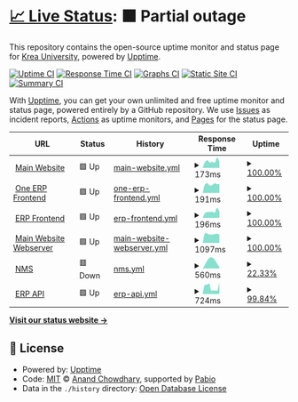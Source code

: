 # [📈 Live Status](https://statuspage.krea.edu.in): <!--live status--> **🟧 Partial outage**

This repository contains the open-source uptime monitor and status page for [Krea University](https://statuspage.krea.edu.in), powered by [Upptime](https://github.com/upptime/upptime).

[![Uptime CI](https://github.com/Krea-University/upptime/workflows/Uptime%20CI/badge.svg)](https://github.com/Krea-University/upptime/actions?query=workflow%3A%22Uptime+CI%22)
[![Response Time CI](https://github.com/Krea-University/upptime/workflows/Response%20Time%20CI/badge.svg)](https://github.com/Krea-University/upptime/actions?query=workflow%3A%22Response+Time+CI%22)
[![Graphs CI](https://github.com/Krea-University/upptime/workflows/Graphs%20CI/badge.svg)](https://github.com/Krea-University/upptime/actions?query=workflow%3A%22Graphs+CI%22)
[![Static Site CI](https://github.com/Krea-University/upptime/workflows/Static%20Site%20CI/badge.svg)](https://github.com/Krea-University/upptime/actions?query=workflow%3A%22Static+Site+CI%22)
[![Summary CI](https://github.com/Krea-University/upptime/workflows/Summary%20CI/badge.svg)](https://github.com/Krea-University/upptime/actions?query=workflow%3A%22Summary+CI%22)

With [Upptime](https://upptime.js.org), you can get your own unlimited and free uptime monitor and status page, powered entirely by a GitHub repository. We use [Issues](https://github.com/Krea-University/upptime/issues) as incident reports, [Actions](https://github.com/Krea-University/upptime/actions) as uptime monitors, and [Pages](https://statuspage.krea.edu.in) for the status page.

<!--start: status pages-->
<!-- This summary is generated by Upptime (https://github.com/upptime/upptime) -->
<!-- Do not edit this manually, your changes will be overwritten -->
<!-- prettier-ignore -->
| URL | Status | History | Response Time | Uptime |
| --- | ------ | ------- | ------------- | ------ |
| <img alt="" src="https://icons.duckduckgo.com/ip3/krea.edu.in.ico" height="13"> [Main Website](https://krea.edu.in) | 🟩 Up | [main-website.yml](https://github.com/Krea-University/upptime/commits/HEAD/history/main-website.yml) | <details><summary><img alt="Response time graph" src="./graphs/main-website/response-time-week.png" height="20"> 173ms</summary><br><a href="https://statuspage.krea.edu.in/history/main-website"><img alt="Response time 206" src="https://img.shields.io/endpoint?url=https%3A%2F%2Fraw.githubusercontent.com%2FKrea-University%2Fupptime%2FHEAD%2Fapi%2Fmain-website%2Fresponse-time.json"></a><br><a href="https://statuspage.krea.edu.in/history/main-website"><img alt="24-hour response time 156" src="https://img.shields.io/endpoint?url=https%3A%2F%2Fraw.githubusercontent.com%2FKrea-University%2Fupptime%2FHEAD%2Fapi%2Fmain-website%2Fresponse-time-day.json"></a><br><a href="https://statuspage.krea.edu.in/history/main-website"><img alt="7-day response time 173" src="https://img.shields.io/endpoint?url=https%3A%2F%2Fraw.githubusercontent.com%2FKrea-University%2Fupptime%2FHEAD%2Fapi%2Fmain-website%2Fresponse-time-week.json"></a><br><a href="https://statuspage.krea.edu.in/history/main-website"><img alt="30-day response time 230" src="https://img.shields.io/endpoint?url=https%3A%2F%2Fraw.githubusercontent.com%2FKrea-University%2Fupptime%2FHEAD%2Fapi%2Fmain-website%2Fresponse-time-month.json"></a><br><a href="https://statuspage.krea.edu.in/history/main-website"><img alt="1-year response time 206" src="https://img.shields.io/endpoint?url=https%3A%2F%2Fraw.githubusercontent.com%2FKrea-University%2Fupptime%2FHEAD%2Fapi%2Fmain-website%2Fresponse-time-year.json"></a></details> | <details><summary><a href="https://statuspage.krea.edu.in/history/main-website">100.00%</a></summary><a href="https://statuspage.krea.edu.in/history/main-website"><img alt="All-time uptime 100.00%" src="https://img.shields.io/endpoint?url=https%3A%2F%2Fraw.githubusercontent.com%2FKrea-University%2Fupptime%2FHEAD%2Fapi%2Fmain-website%2Fuptime.json"></a><br><a href="https://statuspage.krea.edu.in/history/main-website"><img alt="24-hour uptime 100.00%" src="https://img.shields.io/endpoint?url=https%3A%2F%2Fraw.githubusercontent.com%2FKrea-University%2Fupptime%2FHEAD%2Fapi%2Fmain-website%2Fuptime-day.json"></a><br><a href="https://statuspage.krea.edu.in/history/main-website"><img alt="7-day uptime 100.00%" src="https://img.shields.io/endpoint?url=https%3A%2F%2Fraw.githubusercontent.com%2FKrea-University%2Fupptime%2FHEAD%2Fapi%2Fmain-website%2Fuptime-week.json"></a><br><a href="https://statuspage.krea.edu.in/history/main-website"><img alt="30-day uptime 100.00%" src="https://img.shields.io/endpoint?url=https%3A%2F%2Fraw.githubusercontent.com%2FKrea-University%2Fupptime%2FHEAD%2Fapi%2Fmain-website%2Fuptime-month.json"></a><br><a href="https://statuspage.krea.edu.in/history/main-website"><img alt="1-year uptime 100.00%" src="https://img.shields.io/endpoint?url=https%3A%2F%2Fraw.githubusercontent.com%2FKrea-University%2Fupptime%2FHEAD%2Fapi%2Fmain-website%2Fuptime-year.json"></a></details>
| <img alt="" src="https://icons.duckduckgo.com/ip3/oneerp.krea.edu.in.ico" height="13"> [One ERP Frontend](https://oneerp.krea.edu.in) | 🟩 Up | [one-erp-frontend.yml](https://github.com/Krea-University/upptime/commits/HEAD/history/one-erp-frontend.yml) | <details><summary><img alt="Response time graph" src="./graphs/one-erp-frontend/response-time-week.png" height="20"> 191ms</summary><br><a href="https://statuspage.krea.edu.in/history/one-erp-frontend"><img alt="Response time 185" src="https://img.shields.io/endpoint?url=https%3A%2F%2Fraw.githubusercontent.com%2FKrea-University%2Fupptime%2FHEAD%2Fapi%2Fone-erp-frontend%2Fresponse-time.json"></a><br><a href="https://statuspage.krea.edu.in/history/one-erp-frontend"><img alt="24-hour response time 199" src="https://img.shields.io/endpoint?url=https%3A%2F%2Fraw.githubusercontent.com%2FKrea-University%2Fupptime%2FHEAD%2Fapi%2Fone-erp-frontend%2Fresponse-time-day.json"></a><br><a href="https://statuspage.krea.edu.in/history/one-erp-frontend"><img alt="7-day response time 191" src="https://img.shields.io/endpoint?url=https%3A%2F%2Fraw.githubusercontent.com%2FKrea-University%2Fupptime%2FHEAD%2Fapi%2Fone-erp-frontend%2Fresponse-time-week.json"></a><br><a href="https://statuspage.krea.edu.in/history/one-erp-frontend"><img alt="30-day response time 195" src="https://img.shields.io/endpoint?url=https%3A%2F%2Fraw.githubusercontent.com%2FKrea-University%2Fupptime%2FHEAD%2Fapi%2Fone-erp-frontend%2Fresponse-time-month.json"></a><br><a href="https://statuspage.krea.edu.in/history/one-erp-frontend"><img alt="1-year response time 185" src="https://img.shields.io/endpoint?url=https%3A%2F%2Fraw.githubusercontent.com%2FKrea-University%2Fupptime%2FHEAD%2Fapi%2Fone-erp-frontend%2Fresponse-time-year.json"></a></details> | <details><summary><a href="https://statuspage.krea.edu.in/history/one-erp-frontend">100.00%</a></summary><a href="https://statuspage.krea.edu.in/history/one-erp-frontend"><img alt="All-time uptime 100.00%" src="https://img.shields.io/endpoint?url=https%3A%2F%2Fraw.githubusercontent.com%2FKrea-University%2Fupptime%2FHEAD%2Fapi%2Fone-erp-frontend%2Fuptime.json"></a><br><a href="https://statuspage.krea.edu.in/history/one-erp-frontend"><img alt="24-hour uptime 100.00%" src="https://img.shields.io/endpoint?url=https%3A%2F%2Fraw.githubusercontent.com%2FKrea-University%2Fupptime%2FHEAD%2Fapi%2Fone-erp-frontend%2Fuptime-day.json"></a><br><a href="https://statuspage.krea.edu.in/history/one-erp-frontend"><img alt="7-day uptime 100.00%" src="https://img.shields.io/endpoint?url=https%3A%2F%2Fraw.githubusercontent.com%2FKrea-University%2Fupptime%2FHEAD%2Fapi%2Fone-erp-frontend%2Fuptime-week.json"></a><br><a href="https://statuspage.krea.edu.in/history/one-erp-frontend"><img alt="30-day uptime 100.00%" src="https://img.shields.io/endpoint?url=https%3A%2F%2Fraw.githubusercontent.com%2FKrea-University%2Fupptime%2FHEAD%2Fapi%2Fone-erp-frontend%2Fuptime-month.json"></a><br><a href="https://statuspage.krea.edu.in/history/one-erp-frontend"><img alt="1-year uptime 100.00%" src="https://img.shields.io/endpoint?url=https%3A%2F%2Fraw.githubusercontent.com%2FKrea-University%2Fupptime%2FHEAD%2Fapi%2Fone-erp-frontend%2Fuptime-year.json"></a></details>
| <img alt="" src="https://icons.duckduckgo.com/ip3/erp.krea.edu.in.ico" height="13"> [ERP Frontend](https://erp.krea.edu.in) | 🟩 Up | [erp-frontend.yml](https://github.com/Krea-University/upptime/commits/HEAD/history/erp-frontend.yml) | <details><summary><img alt="Response time graph" src="./graphs/erp-frontend/response-time-week.png" height="20"> 196ms</summary><br><a href="https://statuspage.krea.edu.in/history/erp-frontend"><img alt="Response time 180" src="https://img.shields.io/endpoint?url=https%3A%2F%2Fraw.githubusercontent.com%2FKrea-University%2Fupptime%2FHEAD%2Fapi%2Ferp-frontend%2Fresponse-time.json"></a><br><a href="https://statuspage.krea.edu.in/history/erp-frontend"><img alt="24-hour response time 201" src="https://img.shields.io/endpoint?url=https%3A%2F%2Fraw.githubusercontent.com%2FKrea-University%2Fupptime%2FHEAD%2Fapi%2Ferp-frontend%2Fresponse-time-day.json"></a><br><a href="https://statuspage.krea.edu.in/history/erp-frontend"><img alt="7-day response time 196" src="https://img.shields.io/endpoint?url=https%3A%2F%2Fraw.githubusercontent.com%2FKrea-University%2Fupptime%2FHEAD%2Fapi%2Ferp-frontend%2Fresponse-time-week.json"></a><br><a href="https://statuspage.krea.edu.in/history/erp-frontend"><img alt="30-day response time 185" src="https://img.shields.io/endpoint?url=https%3A%2F%2Fraw.githubusercontent.com%2FKrea-University%2Fupptime%2FHEAD%2Fapi%2Ferp-frontend%2Fresponse-time-month.json"></a><br><a href="https://statuspage.krea.edu.in/history/erp-frontend"><img alt="1-year response time 180" src="https://img.shields.io/endpoint?url=https%3A%2F%2Fraw.githubusercontent.com%2FKrea-University%2Fupptime%2FHEAD%2Fapi%2Ferp-frontend%2Fresponse-time-year.json"></a></details> | <details><summary><a href="https://statuspage.krea.edu.in/history/erp-frontend">100.00%</a></summary><a href="https://statuspage.krea.edu.in/history/erp-frontend"><img alt="All-time uptime 100.00%" src="https://img.shields.io/endpoint?url=https%3A%2F%2Fraw.githubusercontent.com%2FKrea-University%2Fupptime%2FHEAD%2Fapi%2Ferp-frontend%2Fuptime.json"></a><br><a href="https://statuspage.krea.edu.in/history/erp-frontend"><img alt="24-hour uptime 100.00%" src="https://img.shields.io/endpoint?url=https%3A%2F%2Fraw.githubusercontent.com%2FKrea-University%2Fupptime%2FHEAD%2Fapi%2Ferp-frontend%2Fuptime-day.json"></a><br><a href="https://statuspage.krea.edu.in/history/erp-frontend"><img alt="7-day uptime 100.00%" src="https://img.shields.io/endpoint?url=https%3A%2F%2Fraw.githubusercontent.com%2FKrea-University%2Fupptime%2FHEAD%2Fapi%2Ferp-frontend%2Fuptime-week.json"></a><br><a href="https://statuspage.krea.edu.in/history/erp-frontend"><img alt="30-day uptime 100.00%" src="https://img.shields.io/endpoint?url=https%3A%2F%2Fraw.githubusercontent.com%2FKrea-University%2Fupptime%2FHEAD%2Fapi%2Ferp-frontend%2Fuptime-month.json"></a><br><a href="https://statuspage.krea.edu.in/history/erp-frontend"><img alt="1-year uptime 100.00%" src="https://img.shields.io/endpoint?url=https%3A%2F%2Fraw.githubusercontent.com%2FKrea-University%2Fupptime%2FHEAD%2Fapi%2Ferp-frontend%2Fuptime-year.json"></a></details>
| <img alt="" src="https://icons.duckduckgo.com/ip3/hostinger.krea.edu.in.ico" height="13"> [Main Website Webserver](https://hostinger.krea.edu.in) | 🟩 Up | [main-website-webserver.yml](https://github.com/Krea-University/upptime/commits/HEAD/history/main-website-webserver.yml) | <details><summary><img alt="Response time graph" src="./graphs/main-website-webserver/response-time-week.png" height="20"> 1097ms</summary><br><a href="https://statuspage.krea.edu.in/history/main-website-webserver"><img alt="Response time 1097" src="https://img.shields.io/endpoint?url=https%3A%2F%2Fraw.githubusercontent.com%2FKrea-University%2Fupptime%2FHEAD%2Fapi%2Fmain-website-webserver%2Fresponse-time.json"></a><br><a href="https://statuspage.krea.edu.in/history/main-website-webserver"><img alt="24-hour response time 1032" src="https://img.shields.io/endpoint?url=https%3A%2F%2Fraw.githubusercontent.com%2FKrea-University%2Fupptime%2FHEAD%2Fapi%2Fmain-website-webserver%2Fresponse-time-day.json"></a><br><a href="https://statuspage.krea.edu.in/history/main-website-webserver"><img alt="7-day response time 1097" src="https://img.shields.io/endpoint?url=https%3A%2F%2Fraw.githubusercontent.com%2FKrea-University%2Fupptime%2FHEAD%2Fapi%2Fmain-website-webserver%2Fresponse-time-week.json"></a><br><a href="https://statuspage.krea.edu.in/history/main-website-webserver"><img alt="30-day response time 1120" src="https://img.shields.io/endpoint?url=https%3A%2F%2Fraw.githubusercontent.com%2FKrea-University%2Fupptime%2FHEAD%2Fapi%2Fmain-website-webserver%2Fresponse-time-month.json"></a><br><a href="https://statuspage.krea.edu.in/history/main-website-webserver"><img alt="1-year response time 1097" src="https://img.shields.io/endpoint?url=https%3A%2F%2Fraw.githubusercontent.com%2FKrea-University%2Fupptime%2FHEAD%2Fapi%2Fmain-website-webserver%2Fresponse-time-year.json"></a></details> | <details><summary><a href="https://statuspage.krea.edu.in/history/main-website-webserver">100.00%</a></summary><a href="https://statuspage.krea.edu.in/history/main-website-webserver"><img alt="All-time uptime 99.96%" src="https://img.shields.io/endpoint?url=https%3A%2F%2Fraw.githubusercontent.com%2FKrea-University%2Fupptime%2FHEAD%2Fapi%2Fmain-website-webserver%2Fuptime.json"></a><br><a href="https://statuspage.krea.edu.in/history/main-website-webserver"><img alt="24-hour uptime 100.00%" src="https://img.shields.io/endpoint?url=https%3A%2F%2Fraw.githubusercontent.com%2FKrea-University%2Fupptime%2FHEAD%2Fapi%2Fmain-website-webserver%2Fuptime-day.json"></a><br><a href="https://statuspage.krea.edu.in/history/main-website-webserver"><img alt="7-day uptime 100.00%" src="https://img.shields.io/endpoint?url=https%3A%2F%2Fraw.githubusercontent.com%2FKrea-University%2Fupptime%2FHEAD%2Fapi%2Fmain-website-webserver%2Fuptime-week.json"></a><br><a href="https://statuspage.krea.edu.in/history/main-website-webserver"><img alt="30-day uptime 100.00%" src="https://img.shields.io/endpoint?url=https%3A%2F%2Fraw.githubusercontent.com%2FKrea-University%2Fupptime%2FHEAD%2Fapi%2Fmain-website-webserver%2Fuptime-month.json"></a><br><a href="https://statuspage.krea.edu.in/history/main-website-webserver"><img alt="1-year uptime 99.96%" src="https://img.shields.io/endpoint?url=https%3A%2F%2Fraw.githubusercontent.com%2FKrea-University%2Fupptime%2FHEAD%2Fapi%2Fmain-website-webserver%2Fuptime-year.json"></a></details>
| <img alt="" src="https://icons.duckduckgo.com/ip3/sc-nms.krea.edu.in.ico" height="13"> [NMS](https://sc-nms.krea.edu.in) | 🟥 Down | [nms.yml](https://github.com/Krea-University/upptime/commits/HEAD/history/nms.yml) | <details><summary><img alt="Response time graph" src="./graphs/nms/response-time-week.png" height="20"> 560ms</summary><br><a href="https://statuspage.krea.edu.in/history/nms"><img alt="Response time 967" src="https://img.shields.io/endpoint?url=https%3A%2F%2Fraw.githubusercontent.com%2FKrea-University%2Fupptime%2FHEAD%2Fapi%2Fnms%2Fresponse-time.json"></a><br><a href="https://statuspage.krea.edu.in/history/nms"><img alt="24-hour response time 0" src="https://img.shields.io/endpoint?url=https%3A%2F%2Fraw.githubusercontent.com%2FKrea-University%2Fupptime%2FHEAD%2Fapi%2Fnms%2Fresponse-time-day.json"></a><br><a href="https://statuspage.krea.edu.in/history/nms"><img alt="7-day response time 560" src="https://img.shields.io/endpoint?url=https%3A%2F%2Fraw.githubusercontent.com%2FKrea-University%2Fupptime%2FHEAD%2Fapi%2Fnms%2Fresponse-time-week.json"></a><br><a href="https://statuspage.krea.edu.in/history/nms"><img alt="30-day response time 917" src="https://img.shields.io/endpoint?url=https%3A%2F%2Fraw.githubusercontent.com%2FKrea-University%2Fupptime%2FHEAD%2Fapi%2Fnms%2Fresponse-time-month.json"></a><br><a href="https://statuspage.krea.edu.in/history/nms"><img alt="1-year response time 967" src="https://img.shields.io/endpoint?url=https%3A%2F%2Fraw.githubusercontent.com%2FKrea-University%2Fupptime%2FHEAD%2Fapi%2Fnms%2Fresponse-time-year.json"></a></details> | <details><summary><a href="https://statuspage.krea.edu.in/history/nms">22.33%</a></summary><a href="https://statuspage.krea.edu.in/history/nms"><img alt="All-time uptime 95.47%" src="https://img.shields.io/endpoint?url=https%3A%2F%2Fraw.githubusercontent.com%2FKrea-University%2Fupptime%2FHEAD%2Fapi%2Fnms%2Fuptime.json"></a><br><a href="https://statuspage.krea.edu.in/history/nms"><img alt="24-hour uptime 0.00%" src="https://img.shields.io/endpoint?url=https%3A%2F%2Fraw.githubusercontent.com%2FKrea-University%2Fupptime%2FHEAD%2Fapi%2Fnms%2Fuptime-day.json"></a><br><a href="https://statuspage.krea.edu.in/history/nms"><img alt="7-day uptime 22.33%" src="https://img.shields.io/endpoint?url=https%3A%2F%2Fraw.githubusercontent.com%2FKrea-University%2Fupptime%2FHEAD%2Fapi%2Fnms%2Fuptime-week.json"></a><br><a href="https://statuspage.krea.edu.in/history/nms"><img alt="30-day uptime 81.91%" src="https://img.shields.io/endpoint?url=https%3A%2F%2Fraw.githubusercontent.com%2FKrea-University%2Fupptime%2FHEAD%2Fapi%2Fnms%2Fuptime-month.json"></a><br><a href="https://statuspage.krea.edu.in/history/nms"><img alt="1-year uptime 95.47%" src="https://img.shields.io/endpoint?url=https%3A%2F%2Fraw.githubusercontent.com%2FKrea-University%2Fupptime%2FHEAD%2Fapi%2Fnms%2Fuptime-year.json"></a></details>
| <img alt="" src="https://icons.duckduckgo.com/ip3/api.erp.krea.edu.in.ico" height="13"> [ERP API](https://api.erp.krea.edu.in/heartbeat) | 🟩 Up | [erp-api.yml](https://github.com/Krea-University/upptime/commits/HEAD/history/erp-api.yml) | <details><summary><img alt="Response time graph" src="./graphs/erp-api/response-time-week.png" height="20"> 724ms</summary><br><a href="https://statuspage.krea.edu.in/history/erp-api"><img alt="Response time 897" src="https://img.shields.io/endpoint?url=https%3A%2F%2Fraw.githubusercontent.com%2FKrea-University%2Fupptime%2FHEAD%2Fapi%2Ferp-api%2Fresponse-time.json"></a><br><a href="https://statuspage.krea.edu.in/history/erp-api"><img alt="24-hour response time 1184" src="https://img.shields.io/endpoint?url=https%3A%2F%2Fraw.githubusercontent.com%2FKrea-University%2Fupptime%2FHEAD%2Fapi%2Ferp-api%2Fresponse-time-day.json"></a><br><a href="https://statuspage.krea.edu.in/history/erp-api"><img alt="7-day response time 724" src="https://img.shields.io/endpoint?url=https%3A%2F%2Fraw.githubusercontent.com%2FKrea-University%2Fupptime%2FHEAD%2Fapi%2Ferp-api%2Fresponse-time-week.json"></a><br><a href="https://statuspage.krea.edu.in/history/erp-api"><img alt="30-day response time 880" src="https://img.shields.io/endpoint?url=https%3A%2F%2Fraw.githubusercontent.com%2FKrea-University%2Fupptime%2FHEAD%2Fapi%2Ferp-api%2Fresponse-time-month.json"></a><br><a href="https://statuspage.krea.edu.in/history/erp-api"><img alt="1-year response time 897" src="https://img.shields.io/endpoint?url=https%3A%2F%2Fraw.githubusercontent.com%2FKrea-University%2Fupptime%2FHEAD%2Fapi%2Ferp-api%2Fresponse-time-year.json"></a></details> | <details><summary><a href="https://statuspage.krea.edu.in/history/erp-api">99.84%</a></summary><a href="https://statuspage.krea.edu.in/history/erp-api"><img alt="All-time uptime 99.99%" src="https://img.shields.io/endpoint?url=https%3A%2F%2Fraw.githubusercontent.com%2FKrea-University%2Fupptime%2FHEAD%2Fapi%2Ferp-api%2Fuptime.json"></a><br><a href="https://statuspage.krea.edu.in/history/erp-api"><img alt="24-hour uptime 100.00%" src="https://img.shields.io/endpoint?url=https%3A%2F%2Fraw.githubusercontent.com%2FKrea-University%2Fupptime%2FHEAD%2Fapi%2Ferp-api%2Fuptime-day.json"></a><br><a href="https://statuspage.krea.edu.in/history/erp-api"><img alt="7-day uptime 99.84%" src="https://img.shields.io/endpoint?url=https%3A%2F%2Fraw.githubusercontent.com%2FKrea-University%2Fupptime%2FHEAD%2Fapi%2Ferp-api%2Fuptime-week.json"></a><br><a href="https://statuspage.krea.edu.in/history/erp-api"><img alt="30-day uptime 99.96%" src="https://img.shields.io/endpoint?url=https%3A%2F%2Fraw.githubusercontent.com%2FKrea-University%2Fupptime%2FHEAD%2Fapi%2Ferp-api%2Fuptime-month.json"></a><br><a href="https://statuspage.krea.edu.in/history/erp-api"><img alt="1-year uptime 99.99%" src="https://img.shields.io/endpoint?url=https%3A%2F%2Fraw.githubusercontent.com%2FKrea-University%2Fupptime%2FHEAD%2Fapi%2Ferp-api%2Fuptime-year.json"></a></details>

<!--end: status pages-->

[**Visit our status website →**](https://statuspage.krea.edu.in)

## 📄 License

- Powered by: [Upptime](https://github.com/upptime/upptime)
- Code: [MIT](./LICENSE) © [Anand Chowdhary](https://anandchowdhary.com), supported by [Pabio](https://pabio.com)
- Data in the `./history` directory: [Open Database License](https://opendatacommons.org/licenses/odbl/1-0/)
